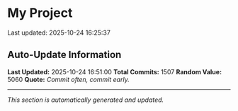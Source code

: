 # My Project


Last updated: 2025-10-24 16:25:37










































































































































































































































































































































































































































































































































































































































































































































































































































































































































































































































































































































































































































































































































































































































































































































































































































































































































































































































































































































































## Auto-Update Information

**Last Updated:** 2025-10-24 16:51:00
**Total Commits:** 1507
**Random Value:** 5060
**Quote:** _Commit often, commit early._

---
_This section is automatically generated and updated._